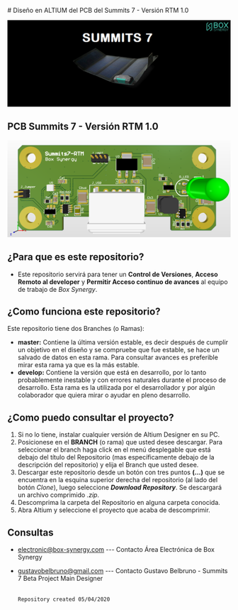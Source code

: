 ﻿﻿﻿# Diseño en ALTIUM del PCB del Summits 7 - Versión RTM 1.0

![alt tex](images/icon.jpg)

## PCB Summits 7 - Versión RTM 1.0

![alt tex](images/PCB.png)

## ¿Para que es este repositorio? 

 - Este repositorio servirá para tener un **Control de Versiones**, **Acceso Remoto al developer** y **Permitir Acceso continuo de avances** al equipo de trabajo de *Box Synergy*.


## ¿Como funciona este repositorio?

Este repositorio tiene dos Branches (o Ramas):

* **master:** Contiene la última versión estable, es decir después de cumplir un objetivo en el diseño y se compruebe que fue estable, se hace un salvado de datos en esta rama. Para consultar avances es preferible mirar esta rama ya que es la más estable.
* **develop:** Contiene la versión que está en desarrollo, por lo tanto probablemente inestable y con errores naturales durante el proceso de desarrollo. Esta rama es la utilizada por el desarrollador y por algún colaborador que quiera mirar o ayudar en pleno desarrollo.

## ¿Como puedo consultar el proyecto?
1. Si no lo tiene, instalar cualquier versión de Altium Designer en su PC.
2. Posicionese en el **BRANCH** (o rama) que usted desee descargar. Para seleccionar el branch haga click en el menú desplegable que está debajo del título del Repositorio (mas específicamente debajo de la descripción del repositorio) y elija el Branch que usted desee.
3. Descargar este repositorio desde un botón con tres puntos **(...)** que se encuentra en la esquina superior derecha del repositorio (al lado del botón *Clone*), luego seleccione ***Download Repository***. Se descargará un archivo comprimido *.zip*.
4. Descomprima la carpeta del Repositorio en alguna carpeta conocida.
5. Abra Altium y seleccione el proyecto que acaba de descomprimir.

## Consultas
- electronic@box-synergy.com	---  Contacto Área Electrónica de Box Synergy
- gustavobelbruno@gmail.com		---  Contacto Gustavo Belbruno - Summits 7 Beta Project Main Designer


																					Repository created 05/04/2020